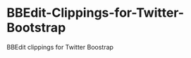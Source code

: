 BBEdit-Clippings-for-Twitter-Bootstrap
======================================

BBEdit clippings for Twitter Boostrap